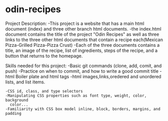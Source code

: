 # odin-recipes
Project Description: 
    -This project is a website that has a main html document (index) and three other branch html documents.
    -the index.html document contains the title of the project "Odin Recipes" as well as three links to the three other html documents that contain a recipe each(Mexican Pizza-Grilled Pizza-Pizza Crust)
    -Each of the three documents contains a title, an image of the recipe, list of ingredients, steps of the recipe, and a button that returns to the homepage.

Skills needed for this project:
    -Basic git commands (clone, add, comit, and push)
    -Practice on when to commit, and how to write a good commit title
    -html Boiler plate and html tags
    -html images,links,oredered and unordered lists, and list items.

    -CSS id, class, and type selectors
    -Manipulating CSS properties such as font type, weight, color, background     
      color...
    -Familiarity with CSS box model inline, block, borders, margins, and padding
